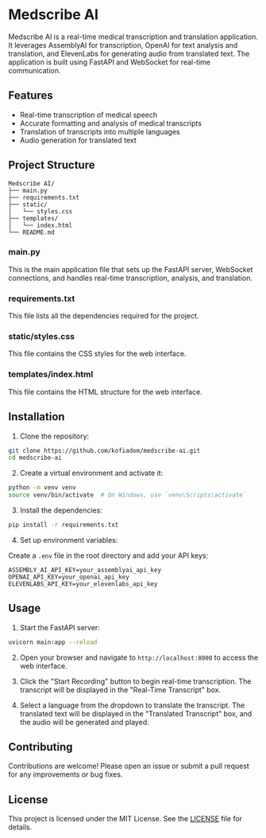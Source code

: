 # Medscribe AI

Medscribe AI is a real-time medical transcription and translation application. It leverages AssemblyAI for transcription, OpenAI for text analysis and translation, and ElevenLabs for generating audio from translated text. The application is built using FastAPI and WebSocket for real-time communication.

## Features

- Real-time transcription of medical speech
- Accurate formatting and analysis of medical transcripts
- Translation of transcripts into multiple languages
- Audio generation for translated text

## Project Structure

```
Medscribe AI/
├── main.py
├── requirements.txt
├── static/
│   └── styles.css
├── templates/
│   └── index.html
└── README.md
```

### main.py

This is the main application file that sets up the FastAPI server, WebSocket connections, and handles real-time transcription, analysis, and translation.

### requirements.txt

This file lists all the dependencies required for the project.

### static/styles.css

This file contains the CSS styles for the web interface.

### templates/index.html

This file contains the HTML structure for the web interface.

## Installation

1. Clone the repository:

```bash
git clone https://github.com/kofiadom/medscribe-ai.git
cd medscribe-ai
```

2. Create a virtual environment and activate it:

```bash
python -m venv venv
source venv/bin/activate  # On Windows, use `venv\Scripts\activate`
```

3. Install the dependencies:

```bash
pip install -r requirements.txt
```

4. Set up environment variables:

Create a `.env` file in the root directory and add your API keys:

```
ASSEMBLY_AI_API_KEY=your_assemblyai_api_key
OPENAI_API_KEY=your_openai_api_key
ELEVENLABS_API_KEY=your_elevenlabs_api_key
```

## Usage

1. Start the FastAPI server:

```bash
uvicorn main:app --reload
```

2. Open your browser and navigate to `http://localhost:8000` to access the web interface.

3. Click the "Start Recording" button to begin real-time transcription. The transcript will be displayed in the "Real-Time Transcript" box.

4. Select a language from the dropdown to translate the transcript. The translated text will be displayed in the "Translated Transcript" box, and the audio will be generated and played.

## Contributing

Contributions are welcome! Please open an issue or submit a pull request for any improvements or bug fixes.

## License

This project is licensed under the MIT License. See the [LICENSE](LICENSE) file for details.
